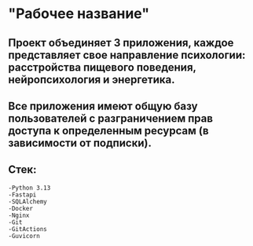 # "Рабочее название"
## Проект объединяет 3 приложения, каждое представляет свое направление психологии: расстройства пищевого поведения, нейропсихология и энергетика.
## Все приложения имеют общую базу пользователей с разграничением прав доступа к определенным ресурсам (в зависимости от подписки).

## Стек:
```
-Python 3.13
-Fastapi
-SQLAlchemy
-Docker
-Nginx
-Git
-GitActions
-Guvicorn
```
###
